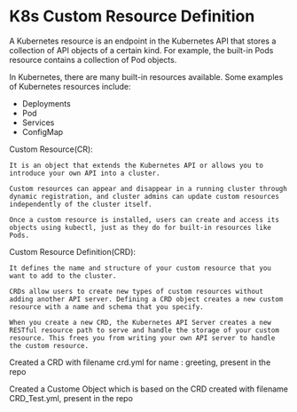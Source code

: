 # K8s Custom Resource Definition

A Kubernetes resource is an endpoint in the Kubernetes API that stores a collection of API objects of a certain kind. For example, the built-in Pods resource contains a collection of Pod objects.

In Kubernetes, there are many built-in resources available. Some examples of Kubernetes resources include:

- Deployments
- Pod
- Services
- ConfigMap

Custom Resource(CR):
```  
It is an object that extends the Kubernetes API or allows you to introduce your own API into a cluster.

Custom resources can appear and disappear in a running cluster through dynamic registration, and cluster admins can update custom resources independently of the cluster itself.

Once a custom resource is installed, users can create and access its objects using kubectl, just as they do for built-in resources like Pods.
```
Custom Resource Definition(CRD): 
```
It defines the name and structure of your custom resource that you want to add to the cluster.

CRDs allow users to create new types of custom resources without adding another API server. Defining a CRD object creates a new custom resource with a name and schema that you specify.

When you create a new CRD, the Kubernetes API Server creates a new RESTful resource path to serve and handle the storage of your custom resource. This frees you from writing your own API server to handle the custom resource.
```

Created a CRD with filename crd.yml for name : greeting, present in the repo

Created a Custome Object which is based on the CRD created with filename CRD_Test.yml, present in the repo
